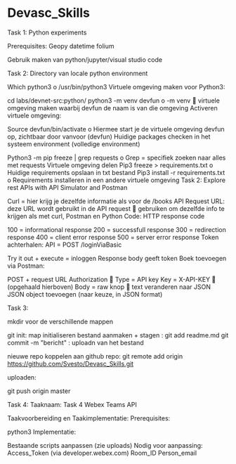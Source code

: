 # Devasc_Skills

Task 1: Python experiments

Prerequisites:
Geopy
datetime
folium

Gebruik maken van python/jupyter/visual studio code

Task 2: 
Directory van locale python environment

Which python3 o /usr/bin/python3
Virtuele omgeving maken voor Python3:

cd labs/devnet-src:python/
python3 -m venv devfun o -m venv  virtuele omgeving maken waarbij devfun de naam is van die omgeving
Activeren virtuele omgeving:

Source devfun/bin/activate o Hiermee start je de virtuele omgeving devfun op, zichtbaar door vanvoor (devfun)
Huidige packages checken in het systeem environment (volledige environment)

Python3 -m pip freeze | grep requests o Grep = specifiek zoeken naar alles met requests Virtuele omgeving delen
Pip3 freeze > requirements.txt o Huidige requirements opslaan in txt bestand
Pip3 install -r requirements.txt o Requirements installeren in een andere virtuele omgeving
Task 2: Explore rest APIs with API Simulator and Postman

Curl = hier krijg je dezelfde informatie als voor de /books API Request URL: deze URL wordt gebruikt in de API request  gebruiken om dezelfde info te krijgen als met curl, Postman en Python Code: HTTP response code

100 = informational response
200 = successfull response
300 = redirection response
400 = client error response
500 = server error response
Token achterhalen: API = POST /loginViaBasic

Try it out + execute = inloggen
Response body geeft token
Boek toevoegen via Postman:

POST + request URL
Authorization  Type = API key
Key = X-API-KEY  (opgehaald hierboven)
Body = raw knop  text veranderen naar JSON
JSON object toevoegen (naar keuze, in JSON format)

Task 3: 

mkdir voor de verschillende mappen

git init: map initialiseren bestand aanmaken + stagen : git add readme.md git commit -m "bericht" : uploadn van het bestand

nieuwe repo koppelen aan github repo: git remote add origin https://github.com/Svesto/Devasc_Skills.git

uploaden:

git push origin master

Task 4: 
Taaknaam: Task 4 Webex Teams API

Taakvoorbereiding en Taakimplementatie: Prerequisites:

python3
Implementatie:

Bestaande scripts aanpassen (zie uploads) Nodig voor aanpassing:
Access_Token (via developer.webex.com)
Room_ID
Person_email
